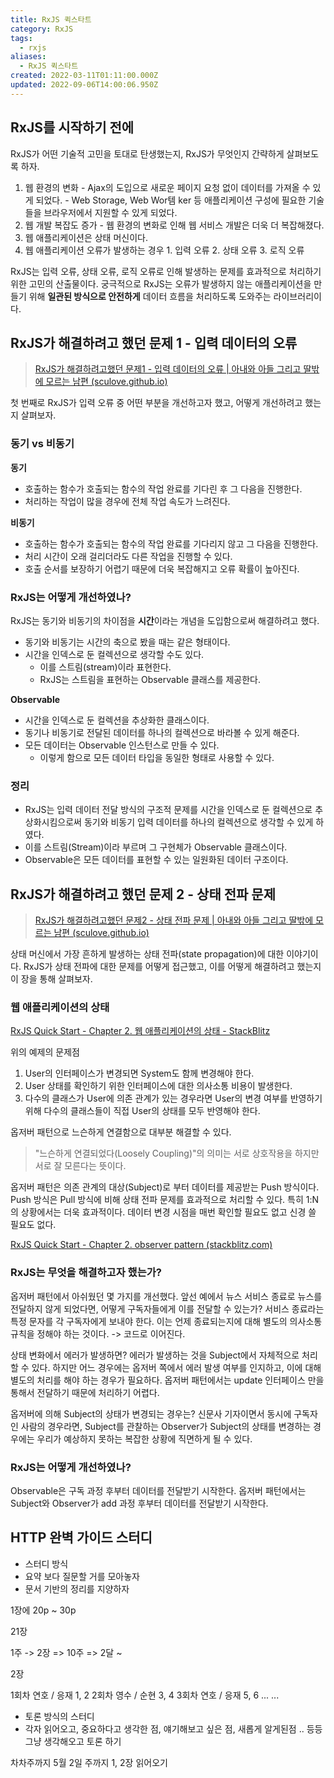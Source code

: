 ```yaml
---
title: RxJS 퀵스타트
category: RxJS
tags:
  - rxjs
aliases:
  - RxJS 퀵스타트
created: 2022-03-11T01:11:00.000Z
updated: 2022-09-06T14:00:06.950Z
---
```


## RxJS를 시작하기 전에

RxJS가 어떤 기술적 고민을 토대로 탄생했는지, RxJS가 무엇인지 간략하게 살펴보도록 하자.

1. 웹 환경의 변화 - Ajax의 도입으로 새로운 페이지 요청 없이 데이터를 가져올 수 있게 되었다. - Web Storage, Web Wor템
   ker 등 애플리케이션 구성에 필요한 기술들을 브라우저에서 지원할 수 있게 되었다.
2. 웹 개발 복잡도 증가 - 웹 환경의 변화로 인해 웹 서비스 개발은 더욱 더 복잡해졌다.
3. 웹 애플리케이션은 상태 머신이다.
4. 웹 애플리케이션 오류가 발생하는 경우 1. 입력 오류 2. 상태 오류 3. 로직 오류

RxJS는 입력 오류, 상태 오류, 로직 오류로 인해 발생하는 문제를 효과적으로 처리하기 위한 고민의 산출물이다. 궁극적으로 RxJS는 오류가 발생하지 않는 애플리케이션을 만들기 위해 **일관된 방식으로 안전하게** 데이터 흐름을 처리하도록 도와주는 라이브러리이다.

## RxJS가 해결하려고 했던 문제 1 - 입력 데이터의 오류

> [RxJS가 해결하려고했던 문제1 - 입력 데이터의 오류 | 아내와 아들 그리고 딸밖에 모르는 남편 (sculove.github.io)](https://sculove.github.io/post/rxjsbook1/)

첫 번째로 RxJS가 입력 오류 중 어떤 부분을 개선하고자 했고, 어떻게 개선하려고 했는지 살펴보자.

### 동기 vs 비동기

**동기**

- 호출하는 함수가 호출되는 함수의 작업 완료를 기다린 후 그 다음을 진행한다.
- 처리하는 작업이 많을 경우에 전체 작업 속도가 느려진다.

**비동기**

- 호출하는 함수가 호출되는 함수의 작업 완료를 기다리지 않고 그 다음을 진행한다.
- 처리 시간이 오래 걸리더라도 다른 작업을 진행할 수 있다.
- 호출 순서를 보장하기 어렵기 때문에 더욱 복잡해지고 오류 확률이 높아진다.

### RxJS는 어떻게 개선하였나?

RxJS는 동기와 비동기의 차이점을 **시간**이라는 개념을 도입함으로써 해결하려고 했다.

- 동기와 비동기는 시간의 축으로 봤을 때는 같은 형태이다.
- 시간을 인덱스로 둔 컬렉션으로 생각할 수도 있다.
  - 이를 스트림(stream)이라 표현한다.
  - RxJS는 스트림을 표현하는 Observable 클래스를 제공한다.

**Observable**

- 시간을 인덱스로 둔 컬렉션을 추상화한 클래스이다.
- 동기나 비동기로 전달된 데이터를 하나의 컬렉션으로 바라볼 수 있게 해준다.
- 모든 데이터는 Observable 인스턴스로 만들 수 있다.
  - 이렇게 함으로 모든 데이터 타입을 동일한 형태로 사용할 수 있다.

### 정리

- RxJS는 입력 데이터 전달 방식의 구조적 문제를 시간을 인덱스로 둔 컬렉션으로 추상화시킴으로써 동기와 비동기 입력 데이터를 하나의 컬렉션으로 생각할 수 있게 하였다.
- 이를 스트림(Stream)이라 부르며 그 구현체가 Observable 클래스이다.
- Observable은 모든 데이터를 표현할 수 있는 일원화된 데이터 구조이다.

## RxJS가 해결하려고 했던 문제 2 - 상태 전파 문제

> [RxJS가 해결하려고했던 문제2 - 상태 전파 문제 | 아내와 아들 그리고 딸밖에 모르는 남편 (sculove.github.io)](https://sculove.github.io/post/rxjsbook2/)

상태 머신에서 가장 흔하게 발생하는 상태 전파(state propagation)에 대한 이야기이다. RxJS가 상태 전파에 대한 문제를 어떻게 접근했고, 이를 어떻게 해결하려고 했는지 이 장을 통해 살펴보자.

### 웹 애플리케이션의 상태

[RxJS Quick Start - Chapter 2. 웹 애플리케이션의 상태 - StackBlitz](https://stackblitz.com/edit/js-6tsy1w)

위의 예제의 문제점

1. User의 인터페이스가 변경되면 System도 함께 변경해야 한다.
2. User 상태를 확인하기 위한 인터페이스에 대한 의사소통 비용이 발생한다.
3. 다수의 클래스가 User에 의존 관계가 있는 경우라면 User의 변경 여부를 반영하기 위해 다수의 클래스들이 직접 User의 상태를 모두 반영해야 한다.

옵저버 패턴으로 느슨하게 연결함으로 대부분 해결할 수 있다.

> "느슨하게 연결되었다(Loosely Coupling)"의 의미는 서로 상호작용을 하지만 서로 잘 모른다는 뜻이다.

옵저버 패턴은 의존 관계의 대상(Subject)로 부터 데이터를 제공받는 Push 방식이다.
Push 방식은 Pull 방식에 비해 상태 전파 문제를 효과적으로 처리할 수 있다. 특히 1:N의 상황에서는 더욱 효과적이다.
데이터 변경 시점을 매번 확인할 필요도 없고 신경 쓸 필요도 없다.

[RxJS Quick Start - Chapter 2. observer pattern (stackblitz.com)](https://stackblitz.com/edit/js-uxyvzx)

### RxJS는 무엇을 해결하고자 했는가?

옵저버 패턴에서 아쉬웠던 몇 가지를 개선했다.
앞선 예에서 뉴스 서비스 종료로 뉴스를 전달하지 않게 되었다면, 어떻게 구독자들에게 이를 전달할 수 있는가?
서비스 종료라는 특정 문자를 각 구독자에게 보내야 한다.
이는 언제 종료되는지에 대해 별도의 의사소통 규칙을 정해야 하는 것이다. -> 코드로 이어진다.

상태 변화에서 에러가 발생하면?
에러가 발생하는 것을 Subject에서 자체적으로 처리할 수 있다. 하지만 어느 경우에는 옵저버 쪽에서 에러 발생 여부를 인지하고, 이에 대해 별도의 처리를 해야 하는 경우가 필요하다.
옵저버 패턴에서는 update 인터페이스 만을 통해서 전달하기 때문에 처리하기 어렵다.

옵저버에 의해 Subject의 상태가 변경되는 경우는?
신문사 기자이면서 동시에 구독자인 사람의 경우라면, Subject를 관찰하는 Observer가 Subject의 상태를 변경하는 경우에는 우리가 예상하지 못하는 복잡한 상황에 직면하게 될 수 있다.

### RxJS는 어떻게 개선하였나?

Observable은 구독 과정 후부터 데이터를 전달받기 시작한다.
옵저버 패턴에서는 Subject와 Observer가 add 과정 후부터 데이터를 전달받기 시작한다.

## HTTP 완벽 가이드 스터디

- 스터디 방식
- 요약 보다 질문할 거를 모아놓자
- 문서 기반의 정리를 지양하자

1장에 20p ~ 30p

21장

1주 -> 2장 => 10주 => 2달 ~

2장

1회차 연호 / 응재 1, 2
2회차 영수 / 순현 3, 4
3회차 연호 / 응재 5, 6
...
...

- 토론 방식의 스터디
- 각자 읽어오고, 중요하다고 생각한 점, 얘기해보고 싶은 점, 새롭게 알게된점 .. 등등 그냥 생각해오고 토론 하기

차차주까지 5월 2일 주까지 1, 2장 읽어오기
